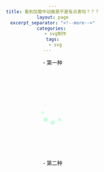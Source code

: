 ```yaml
---
title: 看到加载中动画是不是有点害怕？？？
layout: page
excerpt_separator: "<!--more-->"
categories: 
  - svg制作
tags:
  - svg
---    
```


<!--more-->

<!DOCTYPE html> 
<html> 
<head> 
<meta charset="utf-8" /> 
<title></title> 
<style> 
body{ text-align:center} 
.div{ margin:0 auto; width:400px; height:100px; border:1px solid #F00} 
</style> 
</head> 
<body> 
- 第一种
<div>
<style>        .spinner {            margin-top: 100px;            margin-right: auto;            margin-bottom: 100px;            margin-left: auto;            width: 50px;            height: 50px;            position: relative;        }         h3{            text-align: center;        }        .container1 > div, .container2 > div, .container3 > div {            width: 12px;            height: 12px;            background-color: #c6ffdd;             border-radius: 100%;            position: absolute;            -webkit-animation: bouncedelay 1.2s infinite ease-in-out;            animation: bouncedelay 1.2s infinite ease-in-out;            -webkit-animation-fill-mode: both;            animation-fill-mode: both;        }         .spinner .spinner-container {            position: absolute;            width: 100%;            height: 100%;        }         .container2 {            -webkit-transform: rotateZ(45deg);            transform: rotateZ(45deg);        }         .container3 {            -webkit-transform: rotateZ(90deg);            transform: rotateZ(90deg);        }         .circle1 { top: 0; left: 0; }        .circle2 { top: 0; right: 0; }        .circle3 { right: 0; bottom: 0; }        .circle4 { left: 0; bottom: 0; }         .container2 .circle1 {            -webkit-animation-delay: -1.1s;            animation-delay: -1.1s;        }         .container3 .circle1 {            -webkit-animation-delay: -1.0s;            animation-delay: -1.0s;        }         .container1 .circle2 {            -webkit-animation-delay: -0.9s;            animation-delay: -0.9s;        }         .container2 .circle2 {            -webkit-animation-delay: -0.8s;            animation-delay: -0.8s;        }         .container3 .circle2 {            -webkit-animation-delay: -0.7s;            animation-delay: -0.7s;        }         .container1 .circle3 {            -webkit-animation-delay: -0.6s;            animation-delay: -0.6s;        }         .container2 .circle3 {            -webkit-animation-delay: -0.5s;            animation-delay: -0.5s;        }         .container3 .circle3 {            -webkit-animation-delay: -0.4s;            animation-delay: -0.4s;        }         .container1 .circle4 {            -webkit-animation-delay: -0.3s;            animation-delay: -0.3s;        }         .container2 .circle4 {            -webkit-animation-delay: -0.2s;            animation-delay: -0.2s;        }         .container3 .circle4 {            -webkit-animation-delay: -0.1s;            animation-delay: -0.1s;        }         @-webkit-keyframes bouncedelay {            0%, 80%, 100% { -webkit-transform: scale(0.0) }            40% { -webkit-transform: scale(1.0) }        }         @keyframes bouncedelay {            0%, 80%, 100% {                transform: scale(0.0);                -webkit-transform: scale(0.0);            } 40% {                  transform: scale(1.0);                  -webkit-transform: scale(1.0);              }        }</style>
 <body><div class="um-win" id="index">    <div class="um-header">           </div>     <div class="um-content">        <div class="spinner">            <div class="spinner-container container1">                <div class="circle1"></div>                <div class="circle2"></div>                <div class="circle3"></div>                <div class="circle4"></div>            </div>            <div class="spinner-container container2">                <div class="circle1"></div>                <div class="circle2"></div>                <div class="circle3"></div>                <div class="circle4"></div>            </div>            <div class="spinner-container container3">                <div class="circle1"></div>                <div class="circle2"></div>                <div class="circle3"></div>                <div class="circle4"></div>            </div>        </div>    </div>     <div class="um-footer">     </div></div> <script> </script> </body>
</div>
- 第二种
<div>
<html lang="zh-cn">
<head>
    <meta charset="utf-8">
    <style type="text/css">
        .typing_loader{
            width: 20px;
            height: 20px;
            border-radius: 50%;
            -webkit-animation: typing 1s linear infinite alternate;
               -moz-animation: Typing 1s linear infinite alternate;
                    animation: typing 1s linear infinite alternate;
            margin: 46px auto; /* Not necessary- its only for layouting*/  
            position: relative;
            left: -40px;
        }
        @-webkit-keyframes typing{
            0%{
                background-color: rgba(247,111,73, 1);
                box-shadow: 40px 0px 0px 0px rgba(247,111,73,0.2), 
                            80px 0px 0px 0px rgba(247,111,73,0.2);
              }
            25%{ 
                background-color: rgba(247,111,73, 0.4);
                box-shadow: 40px 0px 0px 0px rgba(247,111,73,2), 
                            80px 0px 0px 0px rgba(247,111,73,0.2);
            }
            75%{ background-color: rgba(247,111,73, 0.4);
                box-shadow: 40px 0px 0px 0px rgba(247,111,73,0.2), 
                            80px 0px 0px 0px rgba(247,111,73,1);
              }
        }

        @-moz-keyframes typing{
           0%{
                background-color: rgba(247,111,73, 1);
                box-shadow: 40px 0px 0px 0px rgba(247,111,73,0.2), 
                            80px 0px 0px 0px rgba(247,111,73,0.2);
              }
            25%{ 
                background-color: rgba(247,111,73, 0.4);
                box-shadow: 40px 0px 0px 0px rgba(247,111,73,2), 
                            80px 0px 0px 0px rgba(247,111,73,0.2);
            }
            75%{ background-color: rgba(247,111,73, 0.4);
                box-shadow: 40px 0px 0px 0px rgba(247,111,73,0.2), 
                            80px 0px 0px 0px rgba(247,111,73,1);
              }
        }

        @keyframes typing{
           0%{
                background-color: rgba(247,111,73, 1);
                box-shadow: 40px 0px 0px 0px rgba(247,111,73,0.2), 
                            80px 0px 0px 0px rgba(247,111,73,0.2);
              }
            25%{ 
                background-color: rgba(247,111,73, 0.4);
                box-shadow: 40px 0px 0px 0px rgba(247,111,73,2), 
                            80px 0px 0px 0px rgba(247,111,73,0.2);
            }
            75%{ background-color: rgba(247,111,73, 0.4);
                box-shadow: 40px 0px 0px 0px rgba(247,111,73,0.2), 
                            80px 0px 0px 0px rgba(247,111,73,1);
              }
        }
    </style>
</head>
<body>
<div id="loadingMask">
    <div class="typing_loader"></div>
</div>
</body>
</html>
</div>
- 第三种
<div>
<svg version="1.1" id="loader-1" xmlns="http://www.w3.org/2000/svg" xmlns:xlink="http://www.w3.org/1999/xlink" x="0px" y="0px" width="40px" height="40px" viewBox="0 0 40 40" enable-background="new 0 0 40 40" xml:space="preserve">
<path opacity="0.2" fill="#000" d="M20.201,5.169c-8.254,0-14.946,6.692-14.946,14.946c0,8.255,6.692,14.946,14.946,14.946
    s14.946-6.691,14.946-14.946C35.146,11.861,28.455,5.169,20.201,5.169z M20.201,31.749c-6.425,0-11.634-5.208-11.634-11.634
    c0-6.425,5.209-11.634,11.634-11.634c6.425,0,11.633,5.209,11.633,11.634C31.834,26.541,26.626,31.749,20.201,31.749z"></path>
<path fill="#000" d="M26.013,10.047l1.654-2.866c-2.198-1.272-4.743-2.012-7.466-2.012h0v3.312h0
    C22.32,8.481,24.301,9.057,26.013,10.047z" transform="rotate(8.64432 20 20)">
<animateTransform attributeType="xml" attributeName="transform" type="rotate" from="0 20 20" to="360 20 20" dur="0.5s" repeatCount="indefinite"></animateTransform>
</path>
</svg>
</div>
<div>
<svg version="1.1" id="loader-1" xmlns="http://www.w3.org/2000/svg" xmlns:xlink="http://www.w3.org/1999/xlink" x="0px" y="0px" width="40px" height="40px" viewBox="0 0 50 50" style="enable-background:new 0 0 50 50;" xml:space="preserve">
<path fill="#000" d="M25.251,6.461c-10.318,0-18.683,8.365-18.683,18.683h4.068c0-8.071,6.543-14.615,14.615-14.615V6.461z" transform="rotate(257.602 25 25)">
<animateTransform attributeType="xml" attributeName="transform" type="rotate" from="0 25 25" to="360 25 25" dur="0.6s" repeatCount="indefinite"></animateTransform>
</path>
</svg>
</div>
<div>
<svg version="1.1" id="loader-1" xmlns="http://www.w3.org/2000/svg" xmlns:xlink="http://www.w3.org/1999/xlink" x="0px" y="0px" width="40px" height="40px" viewBox="0 0 50 50" style="enable-background:new 0 0 50 50;" xml:space="preserve">
<path fill="#000" d="M43.935,25.145c0-10.318-8.364-18.683-18.683-18.683c-10.318,0-18.683,8.365-18.683,18.683h4.068c0-8.071,6.543-14.615,14.615-14.615c8.072,0,14.615,6.543,14.615,14.615H43.935z" transform="rotate(227.66 25 25)">
<animateTransform attributeType="xml" attributeName="transform" type="rotate" from="0 25 25" to="360 25 25" dur="0.6s" repeatCount="indefinite"></animateTransform>
</path>
</svg>
</div>
</body> 
</html>  
- 第三种的实现代码  

```
<svg version="1.1" id="loader-1" xmlns="http://www.w3.org/2000/svg" xmlns:xlink="http://www.w3.org/1999/xlink" x="0px" y="0px" width="40px" height="40px" viewBox="0 0 40 40" enable-background="new 0 0 40 40" xml:space="preserve">
<path opacity="0.2" fill="#000" d="M20.201,5.169c-8.254,0-14.946,6.692-14.946,14.946c0,8.255,6.692,14.946,14.946,14.946
    s14.946-6.691,14.946-14.946C35.146,11.861,28.455,5.169,20.201,5.169z M20.201,31.749c-6.425,0-11.634-5.208-11.634-11.634
    c0-6.425,5.209-11.634,11.634-11.634c6.425,0,11.633,5.209,11.633,11.634C31.834,26.541,26.626,31.749,20.201,31.749z"></path>
<path fill="#000" d="M26.013,10.047l1.654-2.866c-2.198-1.272-4.743-2.012-7.466-2.012h0v3.312h0
    C22.32,8.481,24.301,9.057,26.013,10.047z" transform="rotate(8.64432 20 20)">
<animateTransform attributeType="xml" attributeName="transform" type="rotate" from="0 20 20" to="360 20 20" dur="0.5s" repeatCount="indefinite"></animateTransform>
</path>
</svg>
```